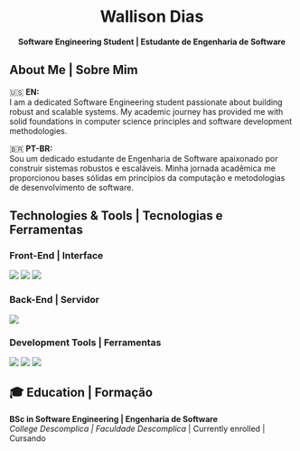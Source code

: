 <h1 align="center">Wallison Dias</h1>
<p align="center">
  <strong>Software Engineering Student | Estudante de Engenharia de Software</strong>
</p>

<h2>About Me | Sobre Mim</h2>

🇺🇸 **EN:**  
I am a dedicated Software Engineering student passionate about building robust and scalable systems. My academic journey has provided me with solid foundations in computer science principles and software development methodologies.

🇧🇷 **PT-BR:**  
Sou um dedicado estudante de Engenharia de Software apaixonado por construir sistemas robustos e escaláveis. Minha jornada acadêmica me proporcionou bases sólidas em princípios da computação e metodologias de desenvolvimento de software.

<h2>Technologies & Tools | Tecnologias e Ferramentas</h2>

<h3>Front-End | Interface</h3>
<p>
  <img src="https://img.shields.io/badge/HTML5-E34F26?style=for-the-badge&logo=html5&logoColor=white"/>
  <img src="https://img.shields.io/badge/CSS3-1572B6?style=for-the-badge&logo=css3&logoColor=white"/>
  <img src="https://img.shields.io/badge/JavaScript-F7DF1E?style=for-the-badge&logo=javascript&logoColor=black"/>
</p>

<h3>Back-End | Servidor</h3>
<p>
  <img src="https://img.shields.io/badge/Java-007396?style=for-the-badge&logo=java&logoColor=white"/>
</p>

<h3>Development Tools | Ferramentas</h3>
<p>
  <img src="https://img.shields.io/badge/Git-F05032?style=for-the-badge&logo=git&logoColor=white"/>
  <img src="https://img.shields.io/badge/VS_Code-007ACC?style=for-the-badge&logo=visual-studio-code&logoColor=white"/>
  <img src="https://img.shields.io/badge/GitHub-181717?style=for-the-badge&logo=github&logoColor=white"/>
</p>

<h2>🎓 Education | Formação</h2>

<p>
  <strong>BSc in Software Engineering | Engenharia de Software </strong><br>
  <em>College Descomplica | Faculdade Descomplica</em> | Currently enrolled | Cursando
</p>
